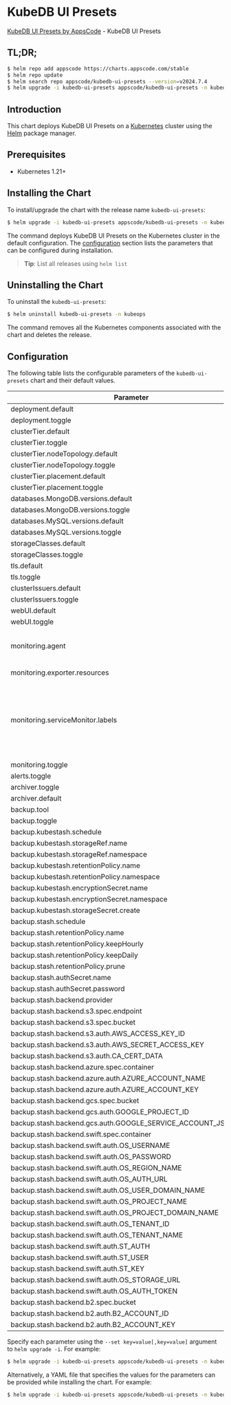 # KubeDB UI Presets

[KubeDB UI Presets by AppsCode](https://github.com/appscode-cloud) - KubeDB UI Presets

## TL;DR;

```bash
$ helm repo add appscode https://charts.appscode.com/stable
$ helm repo update
$ helm search repo appscode/kubedb-ui-presets --version=v2024.7.4
$ helm upgrade -i kubedb-ui-presets appscode/kubedb-ui-presets -n kubeops --create-namespace --version=v2024.7.4
```

## Introduction

This chart deploys KubeDB UI Presets on a [Kubernetes](http://kubernetes.io) cluster using the [Helm](https://helm.sh) package manager.

## Prerequisites

- Kubernetes 1.21+

## Installing the Chart

To install/upgrade the chart with the release name `kubedb-ui-presets`:

```bash
$ helm upgrade -i kubedb-ui-presets appscode/kubedb-ui-presets -n kubeops --create-namespace --version=v2024.7.4
```

The command deploys KubeDB UI Presets on the Kubernetes cluster in the default configuration. The [configuration](#configuration) section lists the parameters that can be configured during installation.

> **Tip**: List all releases using `helm list`

## Uninstalling the Chart

To uninstall the `kubedb-ui-presets`:

```bash
$ helm uninstall kubedb-ui-presets -n kubeops
```

The command removes all the Kubernetes components associated with the chart and deletes the release.

## Configuration

The following table lists the configurable parameters of the `kubedb-ui-presets` chart and their default values.

|                           Parameter                           |                                                                                Description                                                                                |                          Default                          |
|---------------------------------------------------------------|---------------------------------------------------------------------------------------------------------------------------------------------------------------------------|-----------------------------------------------------------|
| deployment.default                                            |                                                                                                                                                                           | <code>Dedicated</code>                                    |
| deployment.toggle                                             |                                                                                                                                                                           | <code>true</code>                                         |
| clusterTier.default                                           |                                                                                                                                                                           | <code>"GeneralPurpose"</code>                             |
| clusterTier.toggle                                            |                                                                                                                                                                           | <code>true</code>                                         |
| clusterTier.nodeTopology.default                              |                                                                                                                                                                           | <code>"c5d"</code>                                        |
| clusterTier.nodeTopology.toggle                               |                                                                                                                                                                           | <code>true</code>                                         |
| clusterTier.placement.default                                 |                                                                                                                                                                           | <code>"majority-on-spot"</code>                           |
| clusterTier.placement.toggle                                  |                                                                                                                                                                           | <code>true</code>                                         |
| databases.MongoDB.versions.default                            |                                                                                                                                                                           | <code>"6.0.12"</code>                                     |
| databases.MongoDB.versions.toggle                             |                                                                                                                                                                           | <code>true</code>                                         |
| databases.MySQL.versions.default                              |                                                                                                                                                                           | <code>"8.0.35"</code>                                     |
| databases.MySQL.versions.toggle                               |                                                                                                                                                                           | <code>true</code>                                         |
| storageClasses.default                                        |                                                                                                                                                                           | <code>"gp2"</code>                                        |
| storageClasses.toggle                                         |                                                                                                                                                                           | <code>true</code>                                         |
| tls.default                                                   |                                                                                                                                                                           | <code>true</code>                                         |
| tls.toggle                                                    |                                                                                                                                                                           | <code>true</code>                                         |
| clusterIssuers.default                                        |                                                                                                                                                                           | <code>"cluster-issuer"</code>                             |
| clusterIssuers.toggle                                         |                                                                                                                                                                           | <code>true</code>                                         |
| webUI.default                                                 |                                                                                                                                                                           | <code>true</code>                                         |
| webUI.toggle                                                  |                                                                                                                                                                           | <code>true</code>                                         |
| monitoring.agent                                              | Name of monitoring agent (one of "prometheus.io", "prometheus.io/operator", "prometheus.io/builtin")                                                                      | <code>prometheus.io/operator</code>                       |
| monitoring.exporter.resources                                 |                                                                                                                                                                           | <code>{"requests":{"cpu":"100m","memory":"128Mi"}}</code> |
| monitoring.serviceMonitor.labels                              | Specify the labels for ServiceMonitor. Prometheus crd will select ServiceMonitor using these labels. Only usable when monitoring agent is `prometheus.io/webhook server`. | <code>{}</code>                                           |
| monitoring.toggle                                             |                                                                                                                                                                           | <code>true</code>                                         |
| alerts.toggle                                                 |                                                                                                                                                                           | <code>true</code>                                         |
| archiver.toggle                                               |                                                                                                                                                                           | <code>true</code>                                         |
| archiver.default                                              |                                                                                                                                                                           | <code>true</code>                                         |
| backup.tool                                                   |                                                                                                                                                                           | <code>""</code>                                           |
| backup.toggle                                                 |                                                                                                                                                                           | <code>true</code>                                         |
| backup.kubestash.schedule                                     |                                                                                                                                                                           | <code>"0 */2 * * *"</code>                                |
| backup.kubestash.storageRef.name                              |                                                                                                                                                                           | <code>default</code>                                      |
| backup.kubestash.storageRef.namespace                         |                                                                                                                                                                           | <code>stash</code>                                        |
| backup.kubestash.retentionPolicy.name                         |                                                                                                                                                                           | <code>"keep-1mo"</code>                                   |
| backup.kubestash.retentionPolicy.namespace                    |                                                                                                                                                                           | <code>stash</code>                                        |
| backup.kubestash.encryptionSecret.name                        |                                                                                                                                                                           | <code>default-encryption-secret</code>                    |
| backup.kubestash.encryptionSecret.namespace                   |                                                                                                                                                                           | <code>stash</code>                                        |
| backup.kubestash.storageSecret.create                         |                                                                                                                                                                           | <code>true</code>                                         |
| backup.stash.schedule                                         |                                                                                                                                                                           | <code>"0 */2 * * *"</code>                                |
| backup.stash.retentionPolicy.name                             |                                                                                                                                                                           | <code>keep-last-30d</code>                                |
| backup.stash.retentionPolicy.keepHourly                       |                                                                                                                                                                           | <code>24</code>                                           |
| backup.stash.retentionPolicy.keepDaily                        |                                                                                                                                                                           | <code>30</code>                                           |
| backup.stash.retentionPolicy.prune                            |                                                                                                                                                                           | <code>true</code>                                         |
| backup.stash.authSecret.name                                  |                                                                                                                                                                           | <code>""</code>                                           |
| backup.stash.authSecret.password                              |                                                                                                                                                                           | <code>""</code>                                           |
| backup.stash.backend.provider                                 |                                                                                                                                                                           | <code>"" # s3,gcs,azure,swift,b2</code>                   |
| backup.stash.backend.s3.spec.endpoint                         |                                                                                                                                                                           | <code>""</code>                                           |
| backup.stash.backend.s3.spec.bucket                           |                                                                                                                                                                           | <code>""</code>                                           |
| backup.stash.backend.s3.auth.AWS_ACCESS_KEY_ID                |                                                                                                                                                                           | <code>""</code>                                           |
| backup.stash.backend.s3.auth.AWS_SECRET_ACCESS_KEY            |                                                                                                                                                                           | <code>""</code>                                           |
| backup.stash.backend.s3.auth.CA_CERT_DATA                     |                                                                                                                                                                           | <code>""</code>                                           |
| backup.stash.backend.azure.spec.container                     |                                                                                                                                                                           | <code>""</code>                                           |
| backup.stash.backend.azure.auth.AZURE_ACCOUNT_NAME            |                                                                                                                                                                           | <code>""</code>                                           |
| backup.stash.backend.azure.auth.AZURE_ACCOUNT_KEY             |                                                                                                                                                                           | <code>""</code>                                           |
| backup.stash.backend.gcs.spec.bucket                          |                                                                                                                                                                           | <code>""</code>                                           |
| backup.stash.backend.gcs.auth.GOOGLE_PROJECT_ID               |                                                                                                                                                                           | <code>""</code>                                           |
| backup.stash.backend.gcs.auth.GOOGLE_SERVICE_ACCOUNT_JSON_KEY |                                                                                                                                                                           | <code>""</code>                                           |
| backup.stash.backend.swift.spec.container                     |                                                                                                                                                                           | <code>""</code>                                           |
| backup.stash.backend.swift.auth.OS_USERNAME                   |                                                                                                                                                                           | <code>""</code>                                           |
| backup.stash.backend.swift.auth.OS_PASSWORD                   |                                                                                                                                                                           | <code>""</code>                                           |
| backup.stash.backend.swift.auth.OS_REGION_NAME                |                                                                                                                                                                           | <code>""</code>                                           |
| backup.stash.backend.swift.auth.OS_AUTH_URL                   |                                                                                                                                                                           | <code>""</code>                                           |
| backup.stash.backend.swift.auth.OS_USER_DOMAIN_NAME           |                                                                                                                                                                           | <code>""</code>                                           |
| backup.stash.backend.swift.auth.OS_PROJECT_NAME               |                                                                                                                                                                           | <code>""</code>                                           |
| backup.stash.backend.swift.auth.OS_PROJECT_DOMAIN_NAME        |                                                                                                                                                                           | <code>""</code>                                           |
| backup.stash.backend.swift.auth.OS_TENANT_ID                  |                                                                                                                                                                           | <code>""</code>                                           |
| backup.stash.backend.swift.auth.OS_TENANT_NAME                |                                                                                                                                                                           | <code>""</code>                                           |
| backup.stash.backend.swift.auth.ST_AUTH                       |                                                                                                                                                                           | <code>""</code>                                           |
| backup.stash.backend.swift.auth.ST_USER                       |                                                                                                                                                                           | <code>""</code>                                           |
| backup.stash.backend.swift.auth.ST_KEY                        |                                                                                                                                                                           | <code>""</code>                                           |
| backup.stash.backend.swift.auth.OS_STORAGE_URL                |                                                                                                                                                                           | <code>""</code>                                           |
| backup.stash.backend.swift.auth.OS_AUTH_TOKEN                 |                                                                                                                                                                           | <code>""</code>                                           |
| backup.stash.backend.b2.spec.bucket                           |                                                                                                                                                                           | <code>""</code>                                           |
| backup.stash.backend.b2.auth.B2_ACCOUNT_ID                    |                                                                                                                                                                           | <code>""</code>                                           |
| backup.stash.backend.b2.auth.B2_ACCOUNT_KEY                   |                                                                                                                                                                           | <code>""</code>                                           |


Specify each parameter using the `--set key=value[,key=value]` argument to `helm upgrade -i`. For example:

```bash
$ helm upgrade -i kubedb-ui-presets appscode/kubedb-ui-presets -n kubeops --create-namespace --version=v2024.7.4 --set deployment.default=Dedicated
```

Alternatively, a YAML file that specifies the values for the parameters can be provided while
installing the chart. For example:

```bash
$ helm upgrade -i kubedb-ui-presets appscode/kubedb-ui-presets -n kubeops --create-namespace --version=v2024.7.4 --values values.yaml
```
